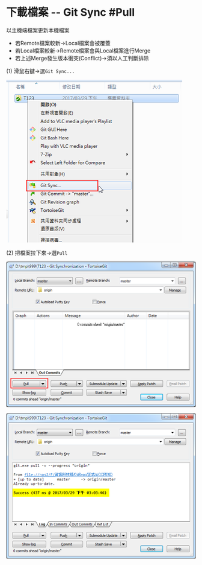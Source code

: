 # 下載檔案 -- Git Sync \#Pull

以主機端檔案更新本機檔案

* 若Remote檔案較新→Local檔案會被覆蓋
* 若Local檔案較新→Remote檔案會與Local檔案進行Merge
* 若上述Merge發生版本衝突\(Conflict\)→須以人工判斷排除

\(1\)    滑鼠右鍵→選`Git Sync...`

![](/assets/201703290258import.png)

\(2\)    把檔案拉下來→選`Pull`

![](/assets/201703290301import.png)

![](/assets/201703290304import.png)

